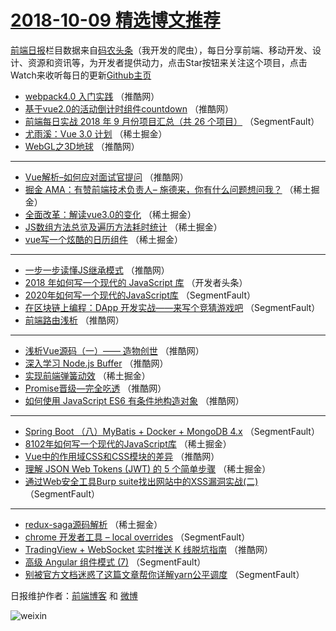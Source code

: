 # [2018-10-09 精选博文推荐](https://toutiao.qdkfweb.cn/date/2018/10/09)

[前端日报](https://qdkfweb.cn/c/news)栏目数据来自[码农头条](https://toutiao.qdkfweb.cn/)（我开发的爬虫），每日分享前端、移动开发、设计、资源和资讯等，为开发者提供动力，点击Star按钮来关注这个项目，点击Watch来收听每日的更新[Github主页](https://github.com/kujian/frontendDaily)
* [webpack4.0 入门实践](https://toutiao.qdkfweb.cn/88395.html) （推酷网）
* [基于vue2.0的活动倒计时组件countdown](https://toutiao.qdkfweb.cn/88379.html) （推酷网）
* [前端每日实战 2018 年 9 月份项目汇总（共 26 个项目）](https://toutiao.qdkfweb.cn/88308.html) （SegmentFault）
* [尤雨溪：Vue 3.0 计划](https://toutiao.qdkfweb.cn/88331.html) （稀土掘金）
* [WebGL之3D地球](https://toutiao.qdkfweb.cn/88394.html) （推酷网）

***
* [Vue解析&#8211;如何应对面试官提问](https://toutiao.qdkfweb.cn/88392.html) （推酷网）
* [掘金 AMA：有赞前端技术负责人&#8211; 施德来，你有什么问题想问我？](https://toutiao.qdkfweb.cn/88321.html) （稀土掘金）
* [全面改革：解读vue3.0的变化](https://toutiao.qdkfweb.cn/88333.html) （稀土掘金）
* [JS数组方法总览及遍历方法耗时统计](https://toutiao.qdkfweb.cn/88327.html) （稀土掘金）
* [vue写一个炫酷的日历组件](https://toutiao.qdkfweb.cn/88334.html) （稀土掘金）

***
* [一步一步读懂JS继承模式](https://toutiao.qdkfweb.cn/88388.html) （推酷网）
* [2018 年如何写一个现代的 JavaScript 库](https://toutiao.qdkfweb.cn/88355.html) （开发者头条）
* [2020年如何写一个现代的JavaScript库](https://toutiao.qdkfweb.cn/88306.html) （SegmentFault）
* [在区块链上编程：DApp 开发实战——来写个竞猜游戏吧](https://toutiao.qdkfweb.cn/88317.html) （SegmentFault）
* [前端路由浅析](https://toutiao.qdkfweb.cn/88380.html) （推酷网）

***
* [浅析Vue源码（一）—— 造物创世](https://toutiao.qdkfweb.cn/88393.html) （推酷网）
* [深入学习 Node.js Buffer](https://toutiao.qdkfweb.cn/88383.html) （推酷网）
* [实现前端弹簧动效](https://toutiao.qdkfweb.cn/88320.html) （稀土掘金）
* [Promise晋级—完全吃透](https://toutiao.qdkfweb.cn/88385.html) （推酷网）
* [如何使用 JavaScript ES6 有条件地构造对象](https://toutiao.qdkfweb.cn/88386.html) （推酷网）

***
* [Spring Boot （八）MyBatis + Docker + MongoDB 4.x](https://toutiao.qdkfweb.cn/88314.html) （SegmentFault）
* [8102年如何写一个现代的JavaScript库](https://toutiao.qdkfweb.cn/88324.html) （稀土掘金）
* [Vue中的作用域CSS和CSS模块的差异](https://toutiao.qdkfweb.cn/88378.html) （推酷网）
* [理解 JSON Web Tokens (JWT) 的 5 个简单步骤](https://toutiao.qdkfweb.cn/88325.html) （稀土掘金）
* [通过Web安全工具Burp suite找出网站中的XSS漏洞实战(二)](https://toutiao.qdkfweb.cn/88316.html) （SegmentFault）

***
* [redux-saga源码解析](https://toutiao.qdkfweb.cn/88332.html) （稀土掘金）
* [chrome 开发者工具 &#8211; local overrides](https://toutiao.qdkfweb.cn/88310.html) （SegmentFault）
* [TradingView + WebSocket 实时推送 K 线脱坑指南](https://toutiao.qdkfweb.cn/88391.html) （推酷网）
* [高级 Angular 组件模式 (7)](https://toutiao.qdkfweb.cn/88318.html) （SegmentFault）
* [别被官方文档迷惑了这篇文章帮你详解yarn公平调度](https://toutiao.qdkfweb.cn/88319.html) （SegmentFault）

日报维护作者：[前端博客](https://qdkfweb.cn/) 和 [微博](https://qdkfweb.cn/go/weibo)

![weixin](https://user-images.githubusercontent.com/3055447/38468989-651132ac-3b80-11e8-8e6b-15122322a9d7.png)